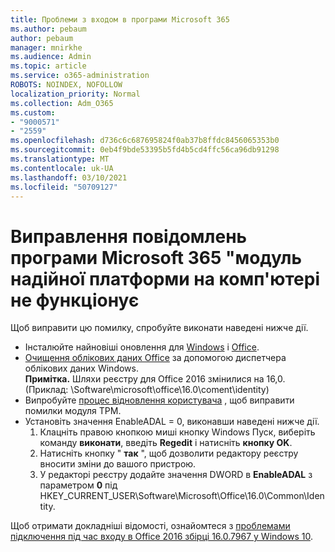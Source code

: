 ```yaml
---
title: Проблеми з входом в програми Microsoft 365
ms.author: pebaum
author: pebaum
manager: mnirkhe
ms.audience: Admin
ms.topic: article
ms.service: o365-administration
ROBOTS: NOINDEX, NOFOLLOW
localization_priority: Normal
ms.collection: Adm_O365
ms.custom:
- "9000571"
- "2559"
ms.openlocfilehash: d736c6c687695824f0ab37b8ffdc8456065353b0
ms.sourcegitcommit: 0eb4f9bde53395b5fd4b5cd4ffc56ca96db91298
ms.translationtype: MT
ms.contentlocale: uk-UA
ms.lasthandoff: 03/10/2021
ms.locfileid: "50709127"
---
```

# <a name="fixing-the-microsoft-365-apps-your-computers-trusted-platform-module-is-not-functioning-properly-message"></a>Виправлення повідомлень програми Microsoft 365 "модуль надійної платформи на комп'ютері не функціонує

Щоб виправити цю помилку, спробуйте виконати наведені нижче дії.

- Інсталюйте найновіші оновлення для [Windows](https://support.microsoft.com/help/4027667/windows-10-update) і [Office](https://support.office.com/article/update-office-and-your-computer-with-microsoft-update-2ab296f3-7f03-43a2-8e50-46de917611c5).
- [Очищення облікових даних Office](https://docs.microsoft.com/office/troubleshoot/office-suite-issues/another-account-already-signed-in#step-4-clear-cached-credentials-on-the-computer) за допомогою диспетчера облікових даних Windows.<br/>
    **Примітка.** Шляхи реєстру для Office 2016 змінилися на 16,0. (Приклад: \Software\microsoft\office\16.0\coment\identity\)
- Випробуйте [процес відновлення користувача](https://docs.microsoft.com/office365/troubleshoot/administration/connection-issue-when-sign-in-office-2016#symptom-2) , щоб виправити помилки модуля TPM.
- Установіть значення EnableADAL = 0, виконавши наведені нижче дії.  
    1. Клацніть правою кнопкою миші кнопку Windows Пуск, виберіть команду **виконати**, введіть **Regedit** і натисніть **кнопку OK**.
    2. Натисніть кнопку " **так** ", щоб дозволити редактору реєстру вносити зміни до вашого пристрою.
    3. У редакторі реєстру додайте значення DWORD в **EnableADAL** з параметром **0** під HKEY_CURRENT_USER\Software\Microsoft\Office\16.0\Common\Identity.

Щоб отримати докладніші відомості, ознайомтеся з [проблемами підключення під час входу в Office 2016 збірці 16.0.7967 у Windows 10](https://docs.microsoft.com/office365/troubleshoot/administration/connection-issue-when-sign-in-office-2016).